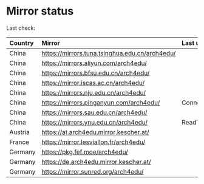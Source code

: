 <script src="./time.js"></script>
# Mirror status
Last check: <script type="text/javascript">localize(1676200542.5514557);</script>

|Country|Mirror|Last update|
|:------|:-----|:----------|
|China|https://mirrors.tuna.tsinghua.edu.cn/arch4edu/|<script type="text/javascript">localize(1676140349);</script>|
|China|https://mirrors.aliyun.com/arch4edu/|<script type="text/javascript">localize(1676140349);</script>|
|China|https://mirrors.bfsu.edu.cn/arch4edu/|<script type="text/javascript">localize(1676140349);</script>|
|China|https://mirror.iscas.ac.cn/arch4edu/|<script type="text/javascript">localize(1676140349);</script>|
|China|https://mirrors.nju.edu.cn/arch4edu/|<script type="text/javascript">localize(1676097182);</script>|
|China|https://mirrors.pinganyun.com/arch4edu/|ConnectionError|
|China|https://mirrors.sau.edu.cn/arch4edu/|<script type="text/javascript">localize(1673850842);</script>|
|China|https://mirrors.ynu.edu.cn/arch4edu/|ReadTimeout|
|Austria|https://at.arch4edu.mirror.kescher.at/|<script type="text/javascript">localize(1676140349);</script>|
|France|https://mirror.lesviallon.fr/arch4edu/|<script type="text/javascript">localize(1676140349);</script>|
|Germany|https://pkg.fef.moe/arch4edu/|<script type="text/javascript">localize(1676140349);</script>|
|Germany|https://de.arch4edu.mirror.kescher.at/|<script type="text/javascript">localize(1676140349);</script>|
|Germany|https://mirror.sunred.org/arch4edu/|<script type="text/javascript">localize(1676140349);</script>|

<script src="./tablefilter/tablefilter.js"></script>
<script src="./table.js"></script>